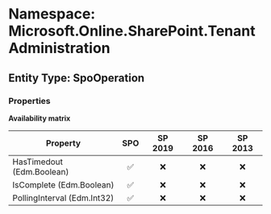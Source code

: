 # Namespace: Microsoft.Online.SharePoint.TenantAdministration

## Entity Type: SpoOperation

### Properties

**Availability matrix**

Property | SPO | SP 2019 | SP 2016 | SP 2013
----------|:---:|:-------:|:-------:|:-------:
HasTimedout (Edm.Boolean) | ✅ | ❌ | ❌ | ❌
IsComplete (Edm.Boolean) | ✅ | ❌ | ❌ | ❌
PollingInterval (Edm.Int32) | ✅ | ❌ | ❌ | ❌